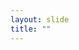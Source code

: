 ```yaml
---
layout: slide
title: ""
---
```


<section data-background-image="assets/images/Slide10.png" data-background-size="70%" data-background-position="center"></section>
